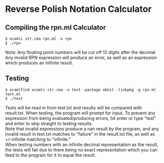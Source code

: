 # Reverse Polish Notation Calculator #
## Compiling the rpn.ml Calculator ##
```console
$ ocamlc str.cma rpn.ml -o rpn
$ ./rpn
```
Note: Any floating point numbers will be cut off 12 digits after the decimal.\
Any invalid RPN expression will produce an error, as well as an expression which produces an infinite result.
## Testing ##
```console
$ ocamlfind ocamlc str.cma -o test -package oUnit -linkpkg -g rpn.ml test.ml
$ ./test
```
Tests will be read in from test.txt and results will be compared with result.txt.
When testing, the program will prompt for input. To prevent any expression from being evaluated/producing errors, hit enter or type "test" and enter to skip straight to testing results.\
Note that invalid expressions produce a nan result by the program, and any invalid result in test.txt matches to "failure" in the result.txt file, as well as +/-infinite matching to "infinite."\
When testing numbers with an infinite decimal representation as the result, the tests will fail due to there being no exact representation which you can feed to the program for it to equal the result.